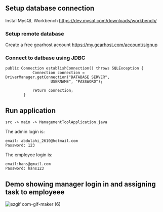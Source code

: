 ## Setup database connection

Instal MysQL Workbench https://dev.mysql.com/downloads/workbench/

### Setup remote database

Create a free gearhost account https://my.gearhost.com/account/signup

### Connect to datbase using JDBC

```
public Connection establishConnection() throws SQLException {
            Connection connection = DriverManager.getConnection("DATABASE SERVER",
                    USERNAME", "PASSWORD");

            return connection;
        }
```

## Run application

```
src -> main -> ManagementToolApplication.java
```

The admin login is:

```
email: abdulahi_2610@hotmail.com
Password: 123
```

The employee login is:

```
email:hans@gmail.com
Password: hans123
```

## Demo showing manager login in and assigning task to employeee

![ezgif com-gif-maker (6)](https://user-images.githubusercontent.com/43350898/102712461-c1a6fd80-42c1-11eb-87ac-4ed25a4e3730.gif)

